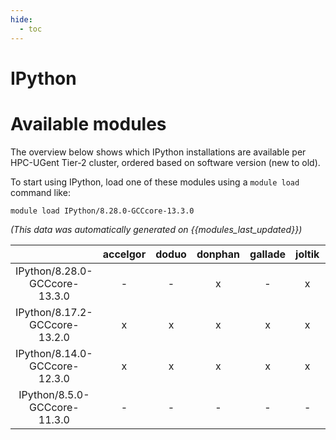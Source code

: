 ```yaml
---
hide:
  - toc
---
```


IPython
=======

# Available modules


The overview below shows which IPython installations are available per HPC-UGent Tier-2 cluster, ordered based on software version (new to old).

To start using IPython, load one of these modules using a `module load` command like:

```shell
module load IPython/8.28.0-GCCcore-13.3.0
```

*(This data was automatically generated on {{modules_last_updated}})*  

| |accelgor|doduo|donphan|gallade|joltik|shinx|
| :---: | :---: | :---: | :---: | :---: | :---: | :---: |
|IPython/8.28.0-GCCcore-13.3.0|-|-|x|-|x|-|
|IPython/8.17.2-GCCcore-13.2.0|x|x|x|x|x|x|
|IPython/8.14.0-GCCcore-12.3.0|x|x|x|x|x|x|
|IPython/8.5.0-GCCcore-11.3.0|-|-|-|-|-|x|
